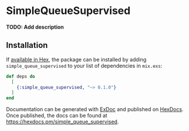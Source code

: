 # SimpleQueueSupervised

**TODO: Add description**

## Installation

If [available in Hex](https://hex.pm/docs/publish), the package can be installed
by adding `simple_queue_supervised` to your list of dependencies in `mix.exs`:

```elixir
def deps do
  [
    {:simple_queue_supervised, "~> 0.1.0"}
  ]
end
```

Documentation can be generated with [ExDoc](https://github.com/elixir-lang/ex_doc)
and published on [HexDocs](https://hexdocs.pm). Once published, the docs can
be found at <https://hexdocs.pm/simple_queue_supervised>.

